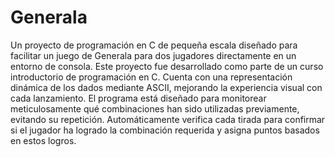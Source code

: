 # Generala
Un proyecto de programación en C de pequeña escala diseñado para facilitar un juego de Generala para dos jugadores directamente en un entorno de consola. 
Este proyecto fue desarrollado como parte de un curso introductorio de programación en C. Cuenta con una representación dinámica de los dados mediante ASCII, mejorando la experiencia visual con cada lanzamiento. 
El programa está diseñado para monitorear meticulosamente qué combinaciones han sido utilizadas previamente, evitando su repetición. Automáticamente verifica cada tirada para confirmar 
si el jugador ha logrado la combinación requerida y asigna puntos basados en estos logros.
